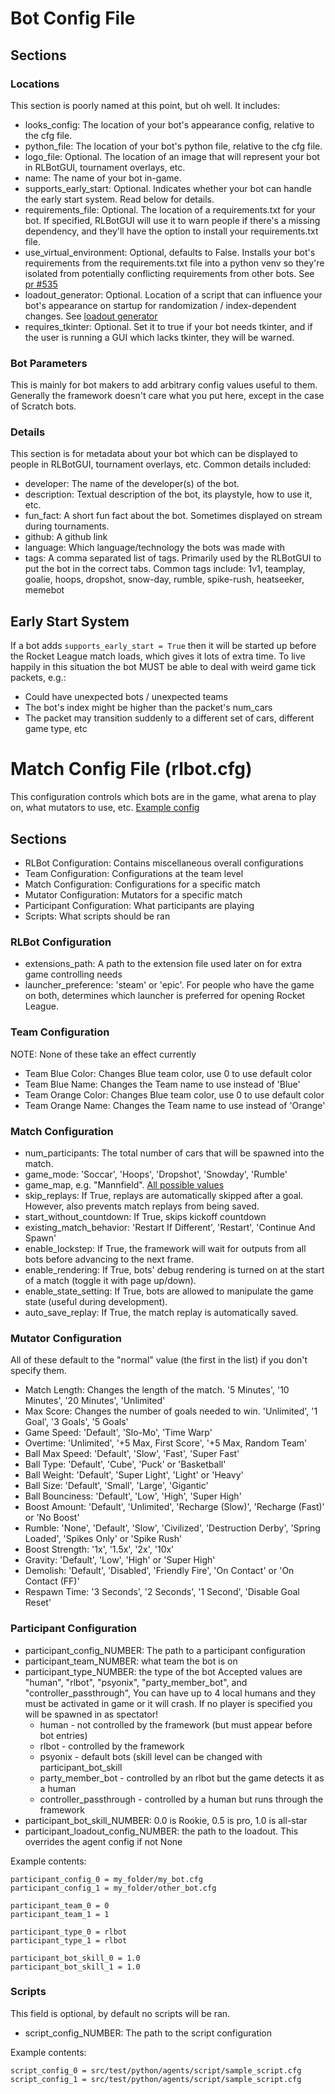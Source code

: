 # Bot Config File

## Sections

### Locations

This section is poorly named at this point, but oh well. It includes:

- looks_config: The location of your bot's appearance config, relative to the cfg file.
- python_file: The location of your bot's python file, relative to the cfg file.
- logo_file: Optional. The location of an image that will represent your bot in RLBotGUI, tournament overlays, etc.
- name: The name of your bot in-game.
- supports_early_start: Optional. Indicates whether your bot can handle the early start system. Read below for details.
- requirements_file: Optional. The location of a requirements.txt for your bot. If specified, RLBotGUI will use it to warn people if there's a missing dependency, and they'll have the option to install your requirements.txt file.
- use_virtual_environment: Optional, defaults to False. Installs your bot's requirements from the requirements.txt file into a python venv so they're isolated from potentially conflicting requirements from other bots. See [pr #535](https://github.com/RLBot/RLBot/pull/536)
- loadout_generator: Optional. Location of a script that can influence your bot's appearance on startup for randomization / index-dependent changes. See [loadout generator](/bot-customization#loadout-generator)
- requires_tkinter: Optional. Set it to true if your bot needs tkinter, and if the user is running a GUI which lacks tkinter, they will be warned.

### Bot Parameters

This is mainly for bot makers to add arbitrary config values useful to them. Generally the framework doesn't care what you put here, except in the case of Scratch bots.

### Details

This section is for metadata about your bot which can be displayed to people in RLBotGUI, tournament overlays, etc. Common details included:

- developer: The name of the developer(s) of the bot.
- description: Textual description of the bot, its playstyle, how to use it, etc.
- fun_fact: A short fun fact about the bot. Sometimes displayed on stream during tournaments.
- github: A github link
- language: Which language/technology the bots was made with
- tags: A comma separated list of tags. Primarily used by the RLBotGUI to put the bot in the correct tabs. Common tags include: 1v1, teamplay, goalie, hoops, dropshot, snow-day, rumble, spike-rush, heatseeker, memebot

## Early Start System

If a bot adds `supports_early_start = True` then it will be started up before the Rocket League match loads, which gives it lots of extra time. To live happily in this situation the bot MUST be able to deal with weird game tick packets, e.g.:

- Could have unexpected bots / unexpected teams
- The bot's index might be higher than the packet's num_cars
- The packet may transition suddenly to a different set of cars, different game type, etc

# Match Config File (rlbot.cfg)

This configuration controls which bots are in the game, what arena to play on, what mutators to use, etc.
[Example config](https://github.com/RLBot/RLBot/blob/master/rlbot.cfg)

## Sections

- RLBot Configuration:  Contains miscellaneous overall configurations
- Team Configuration:  Configurations at the team level
- Match Configuration:  Configurations for a specific match
- Mutator Configuration:  Mutators for a specific match
- Participant Configuration:  What participants are playing
- Scripts: What scripts should be ran

### RLBot Configuration

- extensions_path:  A path to the extension file used later on for extra game controlling needs
- launcher_preference: 'steam' or 'epic'. For people who have the game on both, determines which launcher is preferred for opening Rocket League.

### Team Configuration

NOTE:  None of these take an effect currently

- Team Blue Color:  Changes Blue team color, use 0 to use default color
- Team Blue Name: Changes the Team name to use instead of 'Blue'
- Team Orange Color: Changes Blue team color, use 0 to use default color
- Team Orange Name: Changes the Team name to use instead of 'Orange'

### Match Configuration

- num_participants: The total number of cars that will be spawned into the match.
- game_mode: 'Soccar', 'Hoops', 'Dropshot', 'Snowday', 'Rumble'
- game_map, e.g. "Mannfield". [All possible values](https://github.com/RLBot/RLBot/blob/master/src/main/python/rlbot/parsing/match_settings_config_parser.py#L40-L78)
- skip_replays: If True, replays are automatically skipped after a goal. However, also prevents match replays from being saved.
- start_without_countdown: If True, skips kickoff countdown
- existing_match_behavior: 'Restart If Different', 'Restart', 'Continue And Spawn'
- enable_lockstep: If True, the framework will wait for outputs from all bots before advancing to the next frame.
- enable_rendering: If True, bots' debug rendering is turned on at the start of a match (toggle it with page up/down).
- enable_state_setting: If True, bots are allowed to manipulate the game state (useful during development).
- auto_save_replay: If True, the match replay is automatically saved.

### Mutator Configuration

All of these default to the "normal" value (the first in the list) if you don't specify them.

- Match Length: Changes the length of the match. '5 Minutes', '10 Minutes', '20 Minutes', 'Unlimited'
- Max Score: Changes the number of goals needed to win. 'Unlimited', '1 Goal', '3 Goals', '5 Goals'
- Game Speed: 'Default', 'Slo-Mo', 'Time Warp'
- Overtime: 'Unlimited', '+5 Max, First Score', '+5 Max, Random Team'
- Ball Max Speed: 'Default', 'Slow', 'Fast', 'Super Fast'
- Ball Type: 'Default', 'Cube', 'Puck' or 'Basketball'
- Ball Weight: 'Default', 'Super Light', 'Light' or 'Heavy'
- Ball Size: 'Default', 'Small', 'Large', 'Gigantic'
- Ball Bounciness: 'Default', 'Low', 'High', 'Super High'
- Boost Amount: 'Default', 'Unlimited', 'Recharge (Slow)', 'Recharge (Fast)' or 'No Boost'
- Rumble: 'None', 'Default', 'Slow', 'Civilized', 'Destruction Derby', 'Spring Loaded', 'Spikes Only' or 'Spike Rush'
- Boost Strength: '1x', '1.5x', '2x', '10x'
- Gravity: 'Default', 'Low', 'High' or 'Super High'
- Demolish: 'Default', 'Disabled', 'Friendly Fire', 'On Contact' or 'On Contact (FF)'
- Respawn Time: '3 Seconds', '2 Seconds', '1 Second', 'Disable Goal Reset'

### Participant Configuration

- participant_config_NUMBER:  The path to a participant configuration
- participant_team_NUMBER: what team the bot is on
- participant_type_NUMBER: the type of the bot Accepted values are "human", "rlbot", "psyonix", "party_member_bot", and "controller_passthrough", You can have up to 4 local humans and they must be activated in game or it will crash. If no player is specified you will be spawned in as spectator!
    - human - not controlled by the framework (but must appear before bot entries)
    - rlbot - controlled by the framework
    - psyonix - default bots (skill level can be changed with participant_bot_skill
    - party_member_bot - controlled by an rlbot but the game detects it as a human
    - controller_passthrough - controlled by a human but runs through the framework
- participant_bot_skill_NUMBER: 0.0 is Rookie, 0.5 is pro, 1.0 is all-star
- participant_loadout_config_NUMBER: the path to the loadout.   This overrides the agent config if not None

Example contents:

```
participant_config_0 = my_folder/my_bot.cfg
participant_config_1 = my_folder/other_bot.cfg

participant_team_0 = 0
participant_team_1 = 1

participant_type_0 = rlbot
participant_type_1 = rlbot

participant_bot_skill_0 = 1.0
participant_bot_skill_1 = 1.0
```

### Scripts

This field is optional, by default no scripts will be ran.

- script_config_NUMBER: The path to the script configuration

Example contents:

```
script_config_0 = src/test/python/agents/script/sample_script.cfg
script_config_1 = src/test/python/agents/script/sample_script.cfg
```
